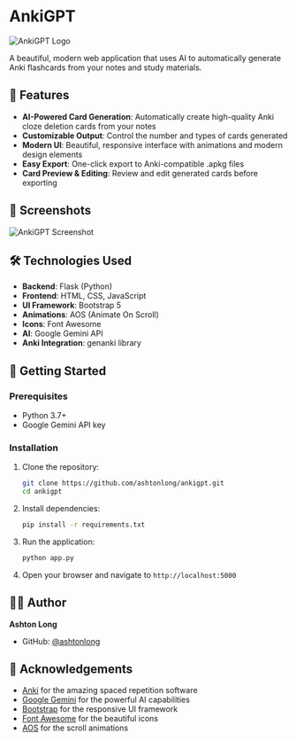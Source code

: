 # AnkiGPT

![AnkiGPT Logo](https://img.icons8.com/fluency/96/brain.png)

A beautiful, modern web application that uses AI to automatically generate Anki flashcards from your notes and study materials.

## 🚀 Features

- **AI-Powered Card Generation**: Automatically create high-quality Anki cloze deletion cards from your notes
- **Customizable Output**: Control the number and types of cards generated
- **Modern UI**: Beautiful, responsive interface with animations and modern design elements
- **Easy Export**: One-click export to Anki-compatible .apkg files
- **Card Preview & Editing**: Review and edit generated cards before exporting

## 📸 Screenshots

![AnkiGPT Screenshot](https://images.unsplash.com/photo-1456513080510-7bf3a84b82f8?ixlib=rb-4.0.3&ixid=MnwxMjA3fDB8MHxwaG90by1wYWdlfHx8fGVufDB8fHx8&auto=format&fit=crop&w=1000&q=80)

## 🛠️ Technologies Used

- **Backend**: Flask (Python)
- **Frontend**: HTML, CSS, JavaScript
- **UI Framework**: Bootstrap 5
- **Animations**: AOS (Animate On Scroll)
- **Icons**: Font Awesome
- **AI**: Google Gemini API
- **Anki Integration**: genanki library

## 🚀 Getting Started

### Prerequisites

- Python 3.7+
- Google Gemini API key

### Installation

1. Clone the repository:
   ```bash
   git clone https://github.com/ashtonlong/ankigpt.git
   cd ankigpt
   ```

2. Install dependencies:
   ```bash
   pip install -r requirements.txt
   ```

3. Run the application:
   ```bash
   python app.py
   ```

5. Open your browser and navigate to `http://localhost:5000`

## 👨‍💻 Author

**Ashton Long**

- GitHub: [@ashtonlong](https://github.com/ashtonlong)

## 🙏 Acknowledgements

- [Anki](https://apps.ankiweb.net/) for the amazing spaced repetition software
- [Google Gemini](https://deepmind.google/technologies/gemini/) for the powerful AI capabilities
- [Bootstrap](https://getbootstrap.com/) for the responsive UI framework
- [Font Awesome](https://fontawesome.com/) for the beautiful icons
- [AOS](https://michalsnik.github.io/aos/) for the scroll animations 